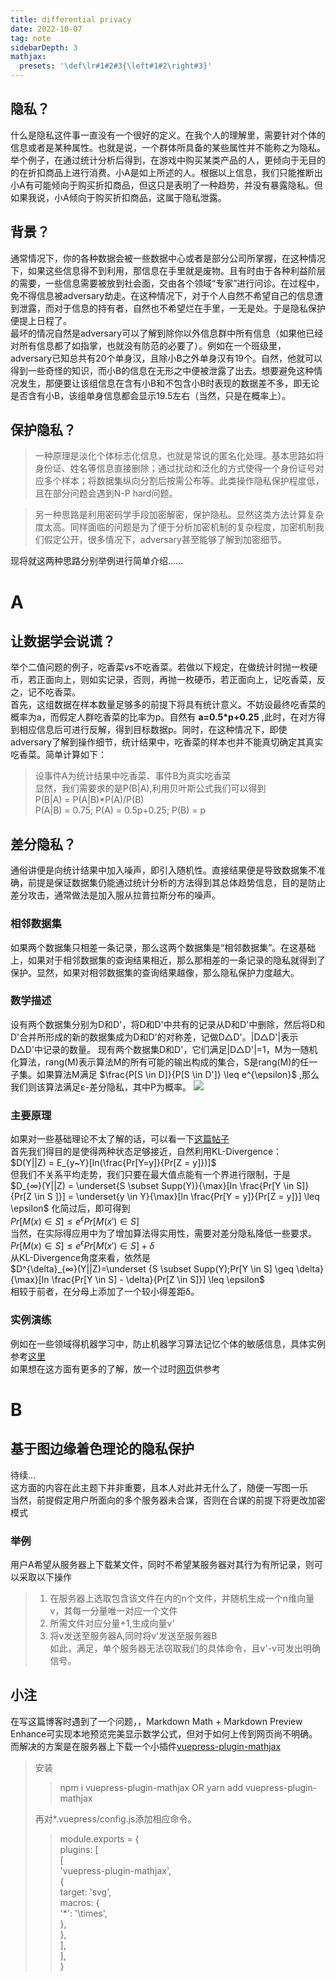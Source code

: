 ```yaml
---
title: differential privacy
date: 2022-10-07
tag: note
sidebarDepth: 3
mathjax:
  presets: '\def\lr#1#2#3{\left#1#2\right#3}'
---
```

## 隐私？
什么是隐私这件事一直没有一个很好的定义。在我个人的理解里，需要针对个体的信息或者是某种属性。也就是说，一个群体所具备的某些属性并不能称之为隐私。     
举个例子，在通过统计分析后得到，在游戏中购买某类产品的人，更倾向于无目的的在折扣商品上进行消费。小A是如上所述的人。根据以上信息，我们只能推断出小A有可能倾向于购买折扣商品，但这只是表明了一种趋势，并没有暴露隐私。但如果我说，小A倾向于购买折扣商品，这属于隐私泄露。
## 背景？
通常情况下，你的各种数据会被一些数据中心或者是部分公司所掌握，在这种情况下，如果这些信息得不到利用，那信息在手里就是废物。且有时由于各种利益阶层的需要，一些信息需要被放到社会面，交由各个领域“专家”进行问诊。在过程中，免不得信息被adversary劫走。在这种情况下，对于个人自然不希望自己的信息遭到泄露，而对于信息的持有者，自然也不希望烂在手里，一无是处。于是隐私保护便提上日程了。    
最坏的情况自然是adversary可以了解到除你以外信息群中所有信息（如果他已经对所有信息都了如指掌，也就没有防范的必要了）。例如在一个班级里，adversary已知总共有20个单身汉，且除小B之外单身汉有19个。自然，他就可以得到一些奇怪的知识，而小B的信息在无形之中便被泄露了出去。想要避免这种情况发生，那便要让该组信息在含有小B和不包含小B时表现的数据差不多，即无论是否含有小B，该组单身信息都会显示19.5左右（当然，只是在概率上）。    
## 保护隐私？
>一种原理是淡化个体标志化信息，也就是常说的匿名化处理。基本思路如将身份证、姓名等信息直接删除；通过扰动和泛化的方式使得一个身份证号对应多个样本；将数据集纵向分割后按需公布等。此类操作隐私保护程度低，且在部分问题会遇到N-P hard问题。

>另一种思路是利用密码学手段加密解密，保护隐私。显然这类方法计算复杂度太高。同样面临的问题是为了便于分析加密机制的复杂程度，加密机制我们假定公开，很多情况下，adversary甚至能够了解到加密细节。

现将就这两种思路分别举例进行简单介绍……

# A
## 让数据学会说谎？    
举个二值问题的例子，吃香菜vs不吃香菜。若做以下规定，在做统计时抛一枚硬币，若正面向上，则如实记录，否则，再抛一枚硬币，若正面向上，记吃香菜，反之，记不吃香菜。    
首先，这组数据在样本数量足够多的前提下将具有统计意义。不妨设最终吃香菜的概率为a，而假定人群吃香菜的比率为p。自然有 **a=0.5*p+0.25** ,此时，在对方得到相应信息后可进行反解，得到目标数据p。同时，在这种情况下，即使adversary了解到操作细节，统计结果中，吃香菜的样本也并不能真切确定其真实吃香菜。简单计算如下：   
 >设事件A为统计结果中吃香菜、事件B为真实吃香菜    
 >显然，我们需要求的是P(B|A),利用贝叶斯公式我们可以得到    
 >P(B|A) = P(A|B)*P(A)/P(B)    
 >P(A|B) = 0.75; P(A) = 0.5p+0.25; P(B) = p    
 ## 差分隐私？
 通俗讲便是向统计结果中加入噪声，即引入随机性。直接结果便是导致数据集不准确，前提是保证数据集仍能通过统计分析的方法得到其总体趋势信息，目的是防止差分攻击，通常做法是加入服从拉普拉斯分布的噪声。
 ### 相邻数据集
 如果两个数据集只相差一条记录，那么这两个数据集是“相邻数据集”。在这基础上，如果对于相邻数据集的查询结果相近，那么那相差的一条记录的隐私就得到了保护。显然，如果对相邻数据集的查询结果越像，那么隐私保护力度越大。
 ### 数学描述
 设有两个数据集分别为D和D'，将D和D'中共有的记录从D和D'中删除，然后将D和D'合并所形成的新的数据集成为D和D'的对称差，记做D△D'。|D△D'|表示D△D'中记录的数量。
现有两个数据集D和D'，它们满足|D△D'|=1，M为一随机化算法，rang(M)表示算法M的所有可能的输出构成的集合，S是rang(M)的任一子集。如果算法M满足 
$\frac{P[S \in D]}{P[S \in D']} \leq e^{\epsilon}$
 ,那么我们则该算法满足ε-差分隐私，其中P为概率。
![](https://ask.qcloudimg.com/http-save/yehe-1268449/iiahnqe1z8.jpeg?imageView2/2/w/1620)
### 主要原理
如果对一些基础理论不太了解的话，可以看一下[这篇帖子](https://zhuanlan.zhihu.com/p/95687720)    
首先我们得目的是使得两种状态足够接近，自然利用KL-Divergence：    
$D(Y||Z) = E_{y~Y}[ln(\frac{Pr[Y=y]}{Pr[Z = y]})]$    
但我们不关系平均走势，我们只要在最大值点能有一个界进行限制，于是    
$D_{∞}(Y||Z) = \underset{S \subset Supp(Y)}{\max}[ln \frac{Pr[Y \in S]}{Pr[Z \in S ]}] = \underset{y \in Y}{\max}[ln \frac{Pr[Y = y]}{Pr[Z = y]}] \leq \epsilon$
化简过后，即可得到    
$Pr[M(x) \in S] \leq e^{\epsilon}Pr[M(x') \in S]$    
 当然，在实际得应用中为了增加算法得实用性，需要对差分隐私降低一些要求。    
$Pr[M(x)\in S]\leq e^{\epsilon}Pr[M(x')\in S] + \delta$     
从KL-Divergence角度来看，依然是    
$D^{\delta}_{∞}(Y||Z)=\underset {S \subset Supp(Y);Pr[Y \in S] \geq \delta}{\max}[ln \frac{Pr[Y \in S] - \delta}{Pr[Z \in S]}] \leq \epsilon$    
相较于前者，在分母上添加了一个较小得差距δ。    
### 实例演练
例如在一些领域得机器学习中，防止机器学习算法记忆个体的敏感信息，具体实例参考[这里](https://github.com/tensorflow/privacy)    
如果想在这方面有更多的了解，放一个过时[网页](http://www.cleverhans.io/privacy/2019/03/26/machine-learning-with-differential-privacy-in-tensorflow.html)供参考
# B
## 基于图边缘着色理论的隐私保护
待续...    
这方面的内容在此主题下并非重要，且本人对此并无什么了，随便一写图一乐    
当然，前提假定用户所面向的多个服务器未合谋，否则在合谋的前提下将更改加密模式    
### 举例
用户A希望从服务器上下载某文件，同时不希望某服务器对其行为有所记录，则可以采取以下操作    
>1. 在服务器上选取包含该文件在内的n个文件，并随机生成一个n维向量v，其每一分量唯一对应一个文件    
>2. 所需文件对应分量+1,生成向量v'    
>3. 将v发送至服务器A,同时将v'发送至服务器B    
如此，满足，单个服务器无法窃取我们的具体命令，且v'-v可发出明确信号。
## 小注
在写这篇博客时遇到了一个问题，，Markdown Math + Markdown Preview Enhance可实现本地预览完美显示数学公式，但对于如何上传到网页尚不明确。    
而解决的方案是在服务器上下载一个小插件[vuepress-plugin-mathjax](https://vuepress-community.netlify.app/zh/plugins/mathjax/)

>安装
>>npm i vuepress-plugin-mathjax OR yarn add vuepress-plugin-mathjax 
>
>再对*.vuepress/config.js添加相应命令。    
>
>>module.exports = {    
>>  plugins: [    
>>    [    
>>      'vuepress-plugin-mathjax',    
>>      {    
>>        target: 'svg',     
>>        macros: {    
>>          '*': '\\times',    
>>        },    
>>      },    
>>    ],    
>>  ],    
>>}    

